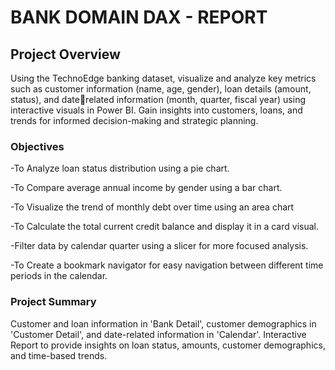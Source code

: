# BANK DOMAIN DAX - REPORT

## Project Overview
Using the TechnoEdge banking dataset, visualize and analyze key metrics such as 
customer information (name, age, gender), loan details (amount, status), and daterelated information (month, quarter, fiscal year) using interactive visuals in Power BI. Gain 
insights into customers, loans, and trends for informed decision-making and strategic 
planning.

### Objectives

 -To Analyze loan status distribution using a pie chart.

-To Compare average annual income by gender using a bar chart.
 
-To Visualize the trend of monthly debt over time using an area chart
 
-To Calculate the total current credit balance and display it in a card visual.
 
-Filter data by calendar quarter using a slicer for more focused analysis.

-To Create a bookmark navigator for easy navigation between different time periods in 
the calendar.


### Project Summary

Customer and loan information in 'Bank Detail', customer demographics in 'Customer 
Detail', and date-related information in 'Calendar'. Interactive Report to provide 
insights on loan status, amounts, customer demographics, and time-based trends.
